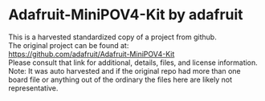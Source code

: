 
# Adafruit-MiniPOV4-Kit by adafruit  
This is a harvested standardized copy of a project from github.  
The original project can be found at:  
https://github.com/adafruit/Adafruit-MiniPOV4-Kit  
Please consult that link for additional, details, files, and license information.  
Note: It was auto harvested and if the original repo had more than one board file or anything out of the ordinary the files here are likely not representative.  
    